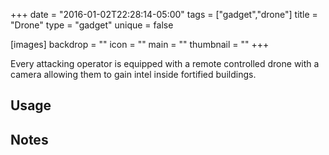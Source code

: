+++
date = "2016-01-02T22:28:14-05:00"
tags = ["gadget","drone"]
title = "Drone"
type = "gadget"
unique = false

[images]
  backdrop = ""
  icon = ""
  main = ""
  thumbnail = ""
+++

Every attacking operator is equipped with a remote controlled drone with a camera allowing them to gain intel inside fortified buildings.

## Usage

## Notes
